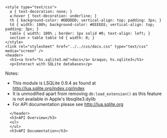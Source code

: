     <style type="text/css">
      a { text-decoration: none; }
      a:hover { text-decoration: underline; }
      th { background-color: #DDDDDD; vertical-align: top; padding: 3px; }
      td { width: 100%; background-color: #EEEEEE; vertical-align: top; padding: 3px; }
      table { width: 100% ; border: 1px solid #0; text-align: left; }
      section > table table td { width: 0; }
    </style>
    <link rel="stylesheet" href="../../css/docs.css" type="text/css" media="screen" />
    <header>
      <h1><a href="hs.sqlite3.md">docs</a> &raquo; hs.sqlite3</h1>
      <p>Interact with SQLite databases</p>
<p>Notes:</p>
<ul>
<li>This module is LSQLite 0.9.4 as found at <a href="http://lua.sqlite.org/index.cgi/index">http://lua.sqlite.org/index.cgi/index</a></li>
<li>It is unmodified apart from removing <code>db:load_extension()</code> as this feature is not available in Apple's libsqlite3.dylib</li>
<li>For API documentation please see <a href="http://lua.sqlite.org">http://lua.sqlite.org</a></li>
</ul>

      </header>
      <h3>API Overview</h3>
      <ul>
      </ul>
      <h3>API Documentation</h3>
